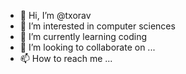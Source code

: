 - 👋 Hi, I’m @txorav
- 👀 I’m interested in computer sciences
- 🌱 I’m currently learning coding 
- 💞️ I’m looking to collaborate on ...
- 📫 How to reach me ...

<!---
txorav/txorav is a ✨ special ✨ repository because its `README.md` (this file) appears on your GitHub profile.
You can click the Preview link to take a look at your changes.
--->
